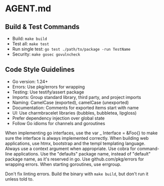# AGENT.md

## Build & Test Commands
- Build: `make build`
- Test all: `make test`
- Run single test: `go test ./path/to/package -run TestName`
- Security: `make gosec govulncheck`

## Code Style Guidelines
- Go version: 1.24+
- Errors: Use pkg/errors for wrapping
- Testing: Use testify/assert package
- Imports: Group standard library, third party, and project imports
- Naming: CamelCase (exported), camelCase (unexported)
- Documentation: Comments for exported items start with name
- UI: Use charmbracelet libraries (bubbles, bubbletea, lipgloss)
- Prefer dependency injection over global state
- Follow Go idioms for channels and goroutines


<goGuidelines>
When implementing go interfaces, use the var _ Interface = &Foo{} to make sure the interface is always implemented correctly.
When building web applications, use htmx, bootstrap and the templ templating language.
Always use a context argument when appropriate.
Use cobra for command-line applications.
Use the "defaults" package name, instead of "default" package name, as it's reserved in go.
Use github.com/pkg/errors for wrapping errors.
When starting goroutines, use errgroup.
</goGuidelines>

Don't fix linting errors.
Build the binary with `make build`, but don't run it unless told to.